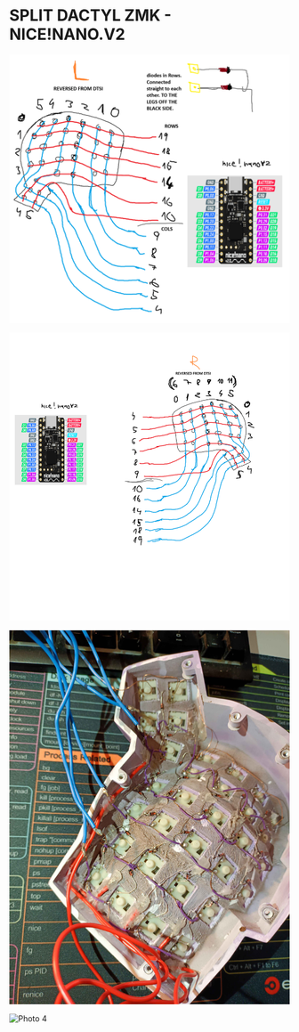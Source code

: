 # SPLIT DACTYL ZMK - NICE!NANO.V2

![Photo 1](keyboard_wiring_left.png)

![Photo 2](keyboard_wiring_right.png)

![Photo 3](photo_left.jpg)

![Photo 4](photo_right2.jpg)
